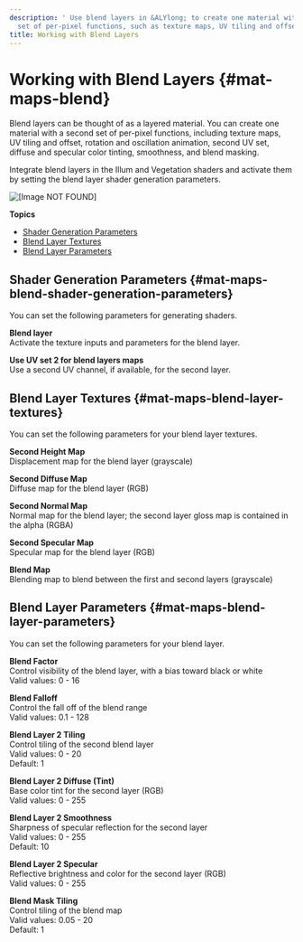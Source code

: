 ```yaml
---
description: ' Use blend layers in &ALYlong; to create one material with a second
  set of per-pixel functions, such as texture maps, UV tiling and offset. '
title: Working with Blend Layers
---
```

# Working with Blend Layers {#mat-maps-blend}

Blend layers can be thought of as a layered material\. You can create one material with a second set of per\-pixel functions, including texture maps, UV tiling and offset, rotation and oscillation animation, second UV set, diffuse and specular color tinting, smoothness, and blend masking\.

Integrate blend layers in the Illum and Vegetation shaders and activate them by setting the blend layer shader generation parameters\.

![\[Image NOT FOUND\]](/images/shared/shared-blend-layer-example.png)

**Topics**
+ [Shader Generation Parameters](#mat-maps-blend-shader-generation-parameters)
+ [Blend Layer Textures](#mat-maps-blend-layer-textures)
+ [Blend Layer Parameters](#mat-maps-blend-layer-parameters)

## Shader Generation Parameters {#mat-maps-blend-shader-generation-parameters}

You can set the following parameters for generating shaders\.

**Blend layer**  
Activate the texture inputs and parameters for the blend layer\.

**Use UV set 2 for blend layers maps**  
Use a second UV channel, if available, for the second layer\.

## Blend Layer Textures {#mat-maps-blend-layer-textures}

You can set the following parameters for your blend layer textures\.

**Second Height Map**  
Displacement map for the blend layer \(grayscale\)

**Second Diffuse Map**  
Diffuse map for the blend layer \(RGB\)

**Second Normal Map**  
Normal map for the blend layer; the second layer gloss map is contained in the alpha \(RGBA\)

**Second Specular Map**  
Specular map for the blend layer \(RGB\)

**Blend Map**  
Blending map to blend between the first and second layers \(grayscale\)

## Blend Layer Parameters {#mat-maps-blend-layer-parameters}

You can set the following parameters for your blend layer\.

**Blend Factor**  
Control visibility of the blend layer, with a bias toward black or white  
Valid values: 0 - 16

**Blend Falloff**  
Control the fall off of the blend range  
Valid values: 0\.1 - 128

**Blend Layer 2 Tiling**  
Control tiling of the second blend layer  
Valid values: 0 - 20  
Default: 1

**Blend Layer 2 Diffuse \(Tint\)**  
Base color tint for the second layer \(RGB\)  
Valid values: 0 - 255

**Blend Layer 2 Smoothness**  
Sharpness of specular reflection for the second layer  
Valid values: 0 - 255  
Default: 10

**Blend Layer 2 Specular**  
Reflective brightness and color for the second layer \(RGB\)  
Valid values: 0 - 255

**Blend Mask Tiling**  
Control tiling of the blend map  
Valid values: 0\.05 - 20  
Default: 1